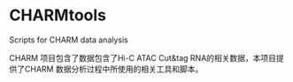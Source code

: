 # CHARMtools
Scripts for CHARM data analysis

CHARM 项目包含了数据包含了Hi-C ATAC Cut&tag RNA的相关数据，本项目提供了CHARM 数据分析过程中所使用的相关工具和脚本。
